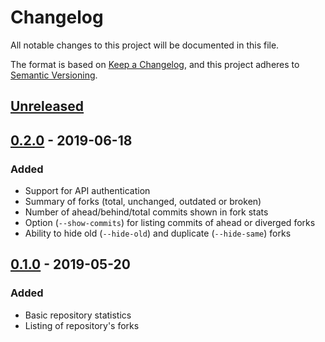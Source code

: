 # Changelog

All notable changes to this project will be documented in this file.

The format is based on [Keep a Changelog](https://keepachangelog.com/en/1.0.0/),
and this project adheres to [Semantic Versioning](https://semver.org/spec/v2.0.0.html).


## [Unreleased]


## [0.2.0] - 2019-06-18
### Added
* Support for API authentication
* Summary of forks (total, unchanged, outdated or broken)
* Number of ahead/behind/total commits shown in fork stats
* Option (`--show-commits`) for listing commits of ahead or diverged forks
* Ability to hide old (`--hide-old`) and duplicate (`--hide-same`) forks


## [0.1.0] - 2019-05-20
### Added
* Basic repository statistics
* Listing of repository's forks


[Unreleased]: https://github.com/dshoreman/nextshot/compare/v0.2.0...develop
[0.2.0]: https://github.com/dshoreman/nextshot/compare/v0.1.0...v0.2.0
[0.1.0]: https://github.com/dshoreman/nextshot/releases/tag/v0.1.0
